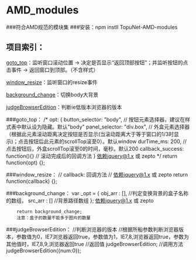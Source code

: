 # AMD_modules
###符合AMD规范的模块集 
###安装：npm instll TopuNet-AMD-modules

项目索引：
-------------

[goto_top](#goto_top)：监听窗口滚动位置 → 决定是否显示“返回顶部按钮”；并监听按钮的点击事件 → 返回窗口到顶部。（不含样式）

[window_resize](#window_resize)：监听窗口的resize事件

[background_change](#background_change)：切换body大背景

[judgeBrowserEdition](#judgeBrowserEdition)：判断ie低版本浏览器的版本

<a name="goto_top"></a> 
###goto_top：
		/* 
			opt: {
				button_selector: "body", // 按钮元素选择器，建议在样式表中默认设为隐藏。默认"body"
		        panel_selector: "div.box", // 外盒元素选择器（根据此元素滚动距离决定按钮是否显示(当滚动距离大于等于窗口的1/3时显示)；点击按钮后此元素的scrollTop滚至0）。默认window
		        durTime_ms: 200, // 点击按钮后，外盒scrollTop滚至0的时间，毫秒。默认200
		        callback_success: function(){} // 滚动完成后的回调方法
			}
			依赖jquery@1.x 或 zepto
		*/
		return function(opt) {};

<a name="window_resize"></a>
###window_resize：
		// callback: 回调方法
		// 依赖jquery@1.x 或 zepto
		return function(callback) {};

<a name="background_change"></a>
###background_change：
		var _opt = {
			obj_arr : [],		//判定变换背景的盒子名称的数组，
			src_arr : []		//背景路径数组
		};
		依赖jquery@1.x 或 zepto 
		
		return background_change;
		注意：盒子的数量不能多于图片的数量

<a name="judgeBrowserEdition"></a>
###judgeBrowserEdition：
		//判断浏览器的版本
		//根据所船参数判断浏览器版本，参数值为0，IE7浏览器返回true，参数值为1，IE7,8,浏览器返回true，参数为其他值时，IE7,8,9,浏览器返回true
		//返回值 judgeBrowserEdition;
		//调用方法  judgeBrowserEdition({num:0});
		
		
